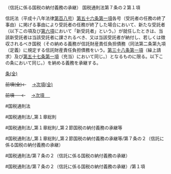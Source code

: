 （信託に係る国税の納付義務の承継）
国税通則法第７条の２第１項

信託法（平成十八年法律[第百八号](国税通則法＿＿＿＿＿第７条の２第１項第１０８号)）[第五十六条第一項](国税通則法＿＿＿＿＿第５６条第１項)各号（受託者の任務の終了事由）に掲げる事由により受託者の任務が終了した場合において、新たな受託者（以下この項及び[第六項](国税通則法＿＿＿＿＿第７条の２第６項)において「新受託者」という。）が就任したときは、当該新受託者は当該受託者に課されるべき、又は当該受託者が納付し、若しくは徴収されるべき国税（その納める義務が信託財産責任負担債務（同法第二条第九項（定義）に規定する信託財産責任負担債務をいう。[第三十八条第一項](国税通則法＿＿＿＿＿第３８条第１項)（繰上請求）及び[第五十七条第一項](国税通則法＿＿＿＿＿第５７条第１項)（充当）において同じ。）となるものに限る。以下この条において同じ。）を納める義務を承継する。

[条(全)](国税通則法＿＿＿＿＿第７条の２_.md)

~~前項(全)←~~　  [→次項(全)](国税通則法＿＿＿＿＿第７条の２第２項_.md)

~~前項 　 ←~~　  [→次項 　 ](国税通則法＿＿＿＿＿第７条の２第２項.md)



#国税通則法

#国税通則法/_第１章総則

#国税通則法/_第１章総則/_第２節国税の納付義務の承継等

#国税通則法/_第１章総則/_第２節国税の納付義務の承継等/第７条の２（信託に係る国税の納付義務の承継）

#国税通則法/第７条の２（信託に係る国税の納付義務の承継）

#国税通則法/第７条の２（信託に係る国税の納付義務の承継）/第１項

